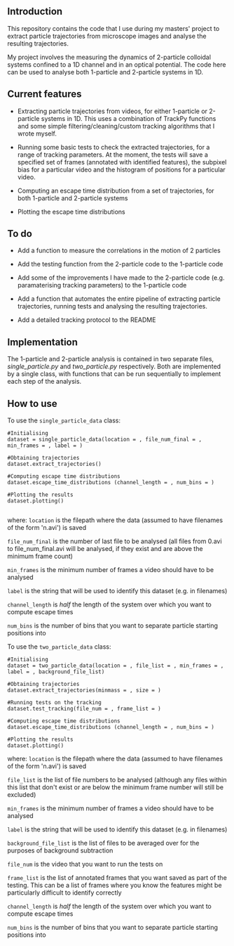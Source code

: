 ## Introduction
This repository contains the code that I use during my masters' project to extract particle trajectories from microscope images and analyse the resulting trajectories. 

My project involves the measuring the dynamics of 2-particle colloidal systems confined to a 1D channel and in an optical potential. The code here can be used to analyse both 1-particle and 2-particle systems in 1D.

## Current features

- Extracting particle trajectories from videos, for either 1-particle or 2-particle systems in 1D. This uses a combination of TrackPy functions and some simple filtering/cleaning/custom tracking algorithms that I wrote myself. 

- Running some basic tests to check the extracted trajectories, for a range of tracking parameters. At the moment, the tests will save a specified set of frames (annotated with identified features), the subpixel bias for a particular video and the histogram of positions for a particular video.

- Computing an escape time distribution from a set of trajectories, for both 1-particle and 2-particle systems

- Plotting the escape time distributions

## To do

- Add a function to measure the correlations in the motion of 2 particles 

- Add the testing function from the 2-particle code to the 1-particle code

- Add some of the improvements I have made to the 2-particle code (e.g. paramaterising tracking parameters) to the 1-particle code

- Add a function that automates the entire pipeline of extracting particle trajectories, running tests and analysing the resulting trajectories. 

- Add a detailed tracking protocol to the README

## Implementation

The 1-particle and 2-particle analysis is contained in two separate files, *single_particle.py* and *two_particle.py* respectively. Both are implemented by a single class, with functions that can be run sequentially to implement each step of the analysis. 

## How to use

To use the ```single_particle_data``` class:
```
#Initialising
dataset = single_particle_data(location = , file_num_final = , min_frames = , label = ) 

#Obtaining trajectories
dataset.extract_trajectories()

#Computing escape time distributions
dataset.escape_time_distributions (channel_length = , num_bins = )

#Plotting the results
dataset.plotting()


```

where:
```location``` is the filepath where the data (assumed to have filenames of the form 'n.avi') is saved

```file_num_final``` is the number of last file to be analysed (all files from 0.avi to file_num_final.avi will be analysed, if they exist and are above the minimum frame count)

```min_frames``` is the minimum number of frames a video should have to be analysed

``` label ``` is the string that will be used to identify this dataset (e.g. in filenames)

``` channel_length ``` is *half* the length of the system over which you want to compute escape times

```num_bins``` is the number of bins that you want to separate particle starting positions into


To use the ```two_particle_data``` class:

```
#Initialising
dataset = two_particle_data(location = , file_list = , min_frames = , label = , background_file_list) 

#Obtaining trajectories
dataset.extract_trajectories(minmass = , size = )

#Running tests on the tracking
dataset.test_tracking(file_num = , frame_list = )

#Computing escape time distributions
dataset.escape_time_distributions (channel_length = , num_bins = )

#Plotting the results
dataset.plotting()
```

where:
```location``` is the filepath where the data (assumed to have filenames of the form 'n.avi') is saved

```file_list``` is the list of file numbers to be analysed (although any files within this list that don't exist or are below the minimum frame number will still be excluded)

```min_frames``` is the minimum number of frames a video should have to be analysed

``` label ``` is the string that will be used to identify this dataset (e.g. in filenames)

``` background_file_list ``` is the list of files to be averaged over for the purposes of background subtraction

``` file_num ``` is the video that you want to run the tests on

``` frame_list ``` is the list of annotated frames that you want saved as part of the testing. This can be a list of frames where you know the features might be particularly difficult to identify correctly

``` channel_length ``` is *half* the length of the system over which you want to compute escape times

```num_bins``` is the number of bins that you want to separate particle starting positions into
